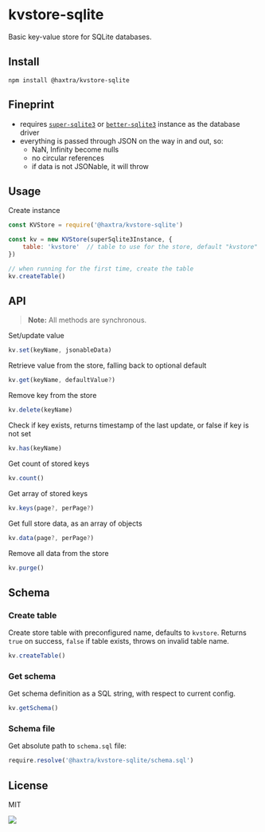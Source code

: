 # kvstore-sqlite

Basic key-value store for SQLite databases.


## Install
```
npm install @haxtra/kvstore-sqlite
```

## Fineprint

- requires [`super-sqlite3`](https://github.com/haxtra/super-sqlite3) or [`better-sqlite3`](https://github.com/WiseLibs/better-sqlite3) instance as the database driver
- everything is passed through JSON on the way in and out, so:
    - NaN, Infinity become nulls
    - no circular references
    - if data is not JSONable, it will throw


## Usage

Create instance

```js
const KVStore = require('@haxtra/kvstore-sqlite')

const kv = new KVStore(superSqlite3Instance, {
    table: 'kvstore'  // table to use for the store, default "kvstore"
})

// when running for the first time, create the table
kv.createTable()
```

## API

> **Note:** All methods are synchronous.

Set/update value
```js
kv.set(keyName, jsonableData)
```

Retrieve value from the store, falling back to optional default
```js
kv.get(keyName, defaultValue?)
```

Remove key from the store
```js
kv.delete(keyName)
```

Check if key exists, returns timestamp of the last update, or false if key is not set
```js
kv.has(keyName)
```

Get count of stored keys
```js
kv.count()
```

Get array of stored keys
```js
kv.keys(page?, perPage?)
```

Get full store data, as an array of objects
```js
kv.data(page?, perPage?)
```

Remove all data from the store
```js
kv.purge()
```

## Schema

### Create table

Create store table with preconfigured name, defaults to `kvstore`. Returns `true` on success, `false` if table exists, throws on invalid table name.

```js
kv.createTable()
```

### Get schema

Get schema definition as a SQL string, with respect to current config.

```js
kv.getSchema()
```

### Schema file

Get absolute path to `schema.sql` file:

```js
require.resolve('@haxtra/kvstore-sqlite/schema.sql')
```

## License

MIT

![](https://hello.haxtra.com/gh-kvstore-sqlite)